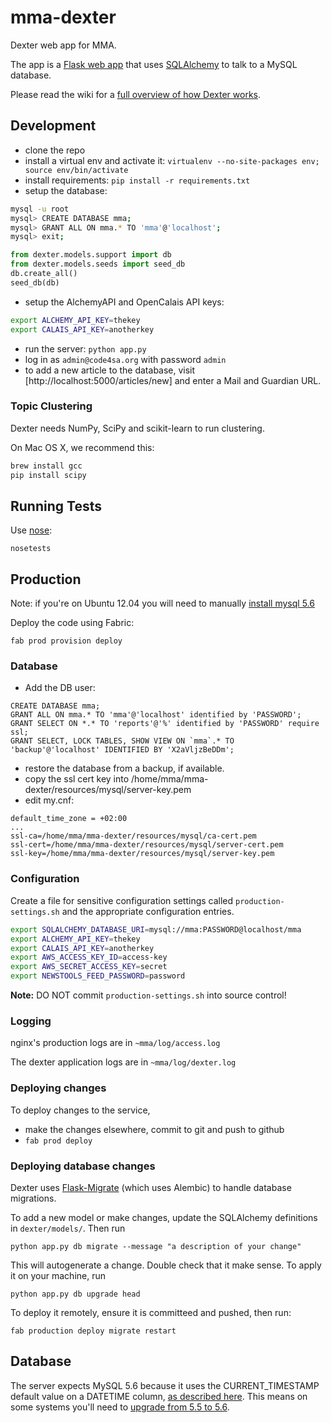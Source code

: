 # mma-dexter

Dexter web app for MMA.

The app is a [Flask web app](http://flask.pocoo.org/) that uses [SQLAlchemy](http://www.sqlalchemy.org/) to talk to a MySQL database.

Please read the wiki for a [full overview of how Dexter works](https://github.com/Code4SA/mma-dexter/wiki).

## Development

* clone the repo
* install a virtual env and activate it: `virtualenv --no-site-packages env; source env/bin/activate`
* install requirements: `pip install -r requirements.txt`
* setup the database:

```bash
mysql -u root
mysql> CREATE DATABASE mma;
mysql> GRANT ALL ON mma.* TO 'mma'@'localhost';
mysql> exit;
```

```python
from dexter.models.support import db
from dexter.models.seeds import seed_db
db.create_all()
seed_db(db)
```

* setup the AlchemyAPI and OpenCalais API keys:

```bash
export ALCHEMY_API_KEY=thekey
export CALAIS_API_KEY=anotherkey
```

* run the server: `python app.py`
* log in as `admin@code4sa.org` with password `admin`
* to add a new article to the database, visit [http://localhost:5000/articles/new] and enter a Mail and Guardian URL.

### Topic Clustering

Dexter needs NumPy, SciPy and scikit-learn to run clustering.

On Mac OS X, we recommend this:

```bash
brew install gcc
pip install scipy
```

## Running Tests

Use [nose](https://nose.readthedocs.org/en/latest/):

    nosetests

## Production

Note: if you're on Ubuntu 12.04 you will need to manually [install mysql 5.6](https://rtcamp.com/tutorials/mysql/mysql-5-6-ubuntu-12-04/)

Deploy the code using Fabric:

```
fab prod provision deploy
```

### Database

* Add the DB user: 

```
CREATE DATABASE mma;
GRANT ALL ON mma.* TO 'mma'@'localhost' identified by 'PASSWORD';
GRANT SELECT ON *.* TO 'reports'@'%' identified by 'PASSWORD' require ssl;
GRANT SELECT, LOCK TABLES, SHOW VIEW ON `mma`.* TO 'backup'@'localhost' IDENTIFIED BY 'X2aVljzBeDDm';
```

* restore the database from a backup, if available.
* copy the ssl cert key into /home/mma/mma-dexter/resources/mysql/server-key.pem
* edit my.cnf:

```
default_time_zone = +02:00
...
ssl-ca=/home/mma/mma-dexter/resources/mysql/ca-cert.pem
ssl-cert=/home/mma/mma-dexter/resources/mysql/server-cert.pem
ssl-key=/home/mma/mma-dexter/resources/mysql/server-key.pem
```

### Configuration

Create a file for sensitive configuration settings called `production-settings.sh` and the appropriate
configuration entries.

```bash
export SQLALCHEMY_DATABASE_URI=mysql://mma:PASSWORD@localhost/mma
export ALCHEMY_API_KEY=thekey
export CALAIS_API_KEY=anotherkey
export AWS_ACCESS_KEY_ID=access-key
export AWS_SECRET_ACCESS_KEY=secret
export NEWSTOOLS_FEED_PASSWORD=password
```

**Note:** DO NOT commit `production-settings.sh` into source control!

### Logging

nginx's production logs are in ``~mma/log/access.log``

The dexter application logs are in ``~mma/log/dexter.log``


### Deploying changes

To deploy changes to the service,

* make the changes elsewhere, commit to git and push to github
* `fab prod deploy`

### Deploying database changes

Dexter uses [Flask-Migrate](https://flask-migrate.readthedocs.org/en/latest/) (which uses Alembic) to handle database migrations.

To add a new model or make changes, update the SQLAlchemy definitions in `dexter/models/`. Then run

    python app.py db migrate --message "a description of your change"

This will autogenerate a change. Double check that it make sense. To apply it on your machine, run

    python app.py db upgrade head

To deploy it remotely, ensure it is committeed and pushed, then run:

    fab production deploy migrate restart

## Database

The server expects MySQL 5.6 because it uses the CURRENT_TIMESTAMP default value
on a DATETIME column, [as described here](http://shankargopal.blogspot.com/2013/03/mysql-566-timestamp-columns-and-default.html).
This means on some systems you'll need to [upgrade from 5.5 to 5.6](https://rtcamp.com/tutorials/mysql/mysql-5-6-ubuntu-12-04/).
